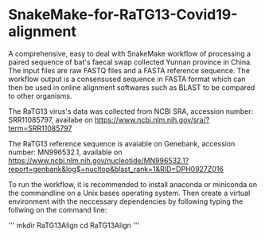 # SnakeMake-for-RaTG13-Covid19-alignment
A comprehensive, easy to deal with SnakeMake workflow of processing a paired sequence of bat's faecal swap collected Yunnan province in China. The input files are raw FASTQ files and a FASTA reference sequence.  The workflow output is a consensused sequence in FASTA format which can then be used in online alignment softwares such as BLAST to be compared to other organisms.

The RaTG13 virus's data was collected from NCBI SRA, accession number: SRR11085797, availabe on https://www.ncbi.nlm.nih.gov/sra/?term=SRR11085797

The RaTG13 reference sequence is avaiable on Genebank, accession number: MN996532.1, available on https://www.ncbi.nlm.nih.gov/nucleotide/MN996532.1?report=genbank&log$=nucltop&blast_rank=1&RID=DPH0927Z016

To run the workflow, it is recommended to install anaconda or miniconda on the commandline on a Unix bases operating system. Then create a virtual environment with the neccessary dependencies by following typing the follwing on the command line:

'''
mkdir RaTG13Align
cd RaTG13Align
'''
